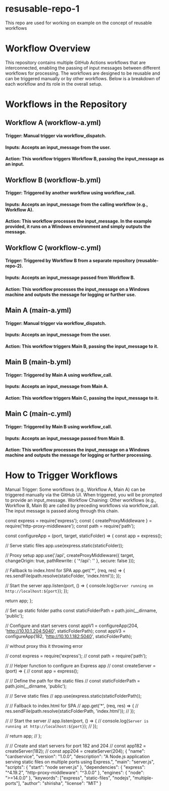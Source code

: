 # resusable-repo-1
  This repo are used for working on example on the concept of reusable workflows

# Workflow Overview
  This repository contains multiple GitHub Actions workflows that are interconnected, enabling the passing of input messages between different workflows for processing. The workflows are designed to be reusable 
  and can be triggered manually or by other workflows. Below is a breakdown of each workflow and its role in the overall setup.

# Workflows in the Repository
## Workflow A (workflow-a.yml)
####  Trigger: Manual trigger via workflow_dispatch.
####  Inputs: Accepts an input_message from the user.
####  Action: This workflow triggers Workflow B, passing the input_message as an input.
## Workflow B (workflow-b.yml)
####  Trigger: Triggered by another workflow using workflow_call.
####  Inputs: Accepts an input_message from the calling workflow (e.g., Workflow A).
####  Action: This workflow processes the input_message. In the example provided, it runs on a Windows environment and simply outputs the message.
## Workflow C (workflow-c.yml)
####  Trigger: Triggered by Workflow B from a separate repository (reusable-repo-2).
####  Inputs: Accepts an input_message passed from Workflow B.
#### Action: This workflow processes the input_message on a Windows machine and outputs the message for logging or further use.
## Main A (main-a.yml)
####  Trigger: Manual trigger via workflow_dispatch.
####  Inputs: Accepts an input_message from the user.
####  Action: This workflow triggers Main B, passing the input_message to it.
## Main B (main-b.yml)
#### Trigger: Triggered by Main A using workflow_call.
#### Inputs: Accepts an input_message from Main A.
#### Action: This workflow triggers Main C, passing the input_message to it.
## Main C (main-c.yml)
####  Trigger: Triggered by Main B using workflow_call.
####  Inputs: Accepts an input_message passed from Main B.
####  Action: This workflow processes the input_message on a Windows machine and outputs the message for logging or further processing.

# How to Trigger Workflows
  Manual Trigger: Some workflows (e.g., Workflow A, Main A) can be triggered manually via the GitHub UI. When triggered, you will be prompted to provide an input_message.
  Workflow Chaining: Other workflows (e.g., Workflow B, Main B) are called by preceding workflows via workflow_call. The input message is passed along through this chain.

  const express = require('express');
const { createProxyMiddleware } = require('http-proxy-middleware');
const path = require('path');


const configureApp = (port, target, staticFolder) => {
  const app = express();

  // Serve static files
  app.use(express.static(staticFolder));

  // Proxy setup
  app.use('/api', createProxyMiddleware({
    target,
    changeOrigin: true,
    pathRewrite: { '^/api': '' },
    secure: false
  }));

  // Fallback to index.html for SPA
  app.get('*', (req, res) => {
    res.sendFile(path.resolve(staticFolder, 'index.html'));
  });

  // Start the server
  app.listen(port, () => {
    console.log(`Server running on http://localhost:${port}`);
  });

  return app;
};

// Set up static folder paths
const staticFolderPath = path.join(__dirname, 'public');

// Configure and start servers
const appV1 = configureApp(204, 'http://10.10.1.204:5040', staticFolderPath);
const appV3 = configureApp(182, 'http://10.10.1.182:5040', staticFolderPath);

// without proxy this it throwimg error 

// const express = require('express');
// const path = require('path');

// // Helper function to configure an Express app
// const createServer = (port) => {
//   const app = express();

//   // Define the path for the static files
//   const staticFolderPath = path.join(__dirname, 'public');

//   // Serve static files
//   app.use(express.static(staticFolderPath));

//   // Fallback to index.html for SPA
//   app.get('*', (req, res) => {
//     res.sendFile(path.resolve(staticFolderPath, 'index.html'));
//   });

//   // Start the server
//   app.listen(port, () => {
//     console.log(`Server is running at http://localhost:${port}`);
//   });

//   return app;
// };

// // Create and start servers for port 182 and 204
// const app182 = createServer(182);
// const app204 = createServer(204);
{
  "name": "cardservice",
  "version": "1.0.0",
  "description": "A Node.js application serving static files on multiple ports using Express.",
  "main": "server.js",
  "scripts": {
    "start": "node server.js"
  },
  "dependencies": {
    "express": "^4.19.2",
    "http-proxy-middleware": "^3.0.0"
  },
  "engines": {
    "node": ">=14.0.0"
  },
  "keywords": ["express", "static-files", "nodejs", "multiple-ports"],
  "author": "shirisha",
  "license": "MIT"
}


